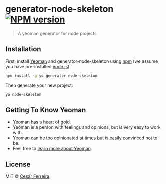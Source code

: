 # generator-node-skeleton [![NPM version][npm-image]][npm-url]
> A yeoman generator for node projects

## Installation

First, install [Yeoman](http://yeoman.io) and generator-node-skeleton using [npm](https://www.npmjs.com/) (we assume you have pre-installed [node.js](https://nodejs.org/)).

```bash
npm install -g yo generator-node-skeleton
```

Then generate your new project:

```bash
yo node-skeleton
```

## Getting To Know Yeoman

 * Yeoman has a heart of gold.
 * Yeoman is a person with feelings and opinions, but is very easy to work with.
 * Yeoman can be too opinionated at times but is easily convinced not to be.
 * Feel free to [learn more about Yeoman](http://yeoman.io/).

## License

MIT © [Cesar Ferreira](https://cesarferreira.github.io)

[npm-image]: https://badge.fury.io/js/generator-node-skeleton.svg
[npm-url]: https://npmjs.org/package/generator-node-skeleton
